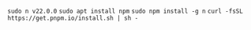``sudo n v22.0.0``
``sudo apt install npm``
``sudo npm install -g n``
``curl -fsSL https://get.pnpm.io/install.sh | sh -``